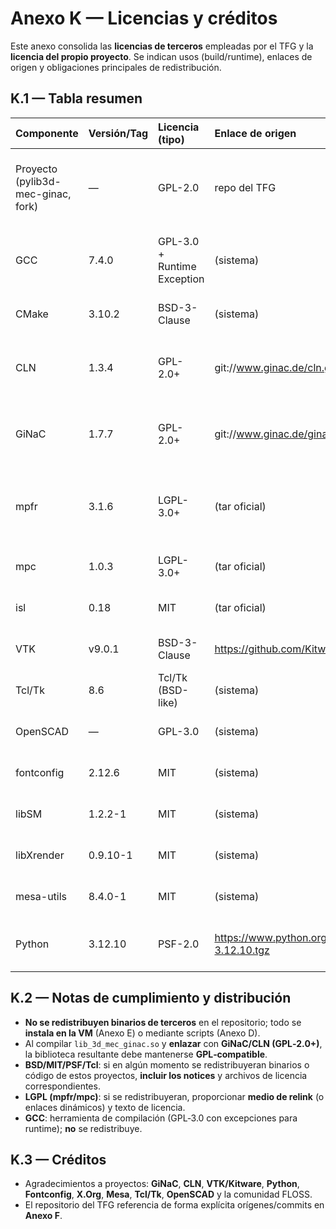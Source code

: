 # Anexo K — Licencias y créditos

Este anexo consolida las **licencias de terceros** empleadas por el TFG y la **licencia del propio proyecto**.
Se indican usos (build/runtime), enlaces de origen y obligaciones principales de redistribución.

## K.1 — Tabla resumen
| Componente                         | Versión/Tag   | Licencia (tipo)             | Enlace de origen                                             | Uso                               | ¿Redistribuido en repo?   | Obligaciones clave                                                        |
|:-----------------------------------|:--------------|:----------------------------|:-------------------------------------------------------------|:----------------------------------|:--------------------------|:--------------------------------------------------------------------------|
| Proyecto (pylib3d-mec-ginac, fork) | —             | GPL-2.0                     | repo del TFG                                                 | Código propio                     | Sí                        | Mantener GPL-2.0; incluir LICENSE; publicar cambios.                      |
| GCC                                | 7.4.0         | GPL-3.0 + Runtime Exception | (sistema)                                                    | Build                             | No                        | No redistribuir binarios; respetar excepción de runtime.                  |
| CMake                              | 3.10.2        | BSD-3-Clause                | (sistema)                                                    | Build                             | No                        | Mantener notices si se redistribuyera.                                    |
| CLN                                | 1.3.4         | GPL-2.0+                    | git://www.ginac.de/cln.git                                   | Runtime/Link                      | No (se instala en VM)     | El enlace con CLN exige compatibilidad GPL para la .so resultante.        |
| GiNaC                              | 1.7.7         | GPL-2.0+                    | git://www.ginac.de/ginac.git                                 | Runtime/Link                      | No (se instala en VM)     | El enlace con GiNaC exige compatibilidad GPL para la .so resultante.      |
| mpfr                               | 3.1.6         | LGPL-3.0+                   | (tar oficial)                                                | Build/Runtime (dep. de toolchain) | No                        | Si se redistribuye: incluir licencia y ofrecer objeto para relink (LGPL). |
| mpc                                | 1.0.3         | LGPL-3.0+                   | (tar oficial)                                                | Build/Runtime (dep. de toolchain) | No                        | Como mpfr.                                                                |
| isl                                | 0.18          | MIT                         | (tar oficial)                                                | Build (dep. de toolchain)         | No                        | Mantener notice si se redistribuye.                                       |
| VTK                                | v9.0.1        | BSD-3-Clause                | https://github.com/Kitware/VTK.git                           | Framework GUI                     | No (se instala en VM)     | Mantener notices si se redistribuye.                                      |
| Tcl/Tk                             | 8.6           | Tcl/Tk (BSD-like)           | (sistema)                                                    | Requisito VTK                     | No                        | Mantener avisos si se redistribuye.                                       |
| OpenSCAD                           | —             | GPL-3.0                     | (sistema)                                                    | Framework GUI (render)            | No                        | Si se redistribuye: GPL-3.0.                                              |
| fontconfig                         | 2.12.6        | MIT                         | (sistema)                                                    | Runtime                           | No                        | Mantener notice si se redistribuye.                                       |
| libSM                              | 1.2.2-1       | MIT                         | (sistema)                                                    | Runtime                           | No                        | Mantener notice si se redistribuye.                                       |
| libXrender                         | 0.9.10-1      | MIT                         | (sistema)                                                    | Runtime                           | No                        | Mantener notice si se redistribuye.                                       |
| mesa-utils                         | 8.4.0-1       | MIT                         | (sistema)                                                    | Runtime (diag)                    | No                        | Mantener notice si se redistribuye.                                       |
| Python                             | 3.12.10       | PSF-2.0                     | https://www.python.org/ftp/python/3.12.10/Python-3.12.10.tgz | Runtime                           | No                        | Mantener licencia PSF si se redistribuye.                                 |

## K.2 — Notas de cumplimiento y distribución

- **No se redistribuyen binarios de terceros** en el repositorio; todo se **instala en la VM** (Anexo E) o mediante scripts (Anexo D).
- Al compilar `lib_3d_mec_ginac.so` y **enlazar** con **GiNaC/CLN (GPL‑2.0+)**, la biblioteca resultante debe mantenerse **GPL‑compatible**.
- **BSD/MIT/PSF/Tcl**: si en algún momento se redistribuyeran binarios o código de estos proyectos, **incluir los notices** y archivos de licencia correspondientes.
- **LGPL (mpfr/mpc)**: si se redistribuyeran, proporcionar **medio de relink** (o enlaces dinámicos) y texto de licencia.
- **GCC**: herramienta de compilación (GPL‑3.0 con excepciones para runtime); **no** se redistribuye.

## K.3 — Créditos
- Agradecimientos a proyectos: **GiNaC**, **CLN**, **VTK/Kitware**, **Python**, **Fontconfig**, **X.Org**, **Mesa**, **Tcl/Tk**, **OpenSCAD** y la comunidad FLOSS.
- El repositorio del TFG referencia de forma explícita orígenes/commits en **Anexo F**.
